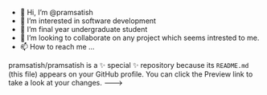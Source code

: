 - 👋 Hi, I’m @pramsatish
- 👀 I’m interested in software development
- 🌱 I’m final year undergraduate student
- 💞️ I’m looking to collaborate on any project which seems intrested to me.
- 📫 How to reach me ...

pramsatish/pramsatish is a ✨ special ✨ repository because its `README.md` (this file) appears on your GitHub profile.
You can click the Preview link to take a look at your changes.
--->
